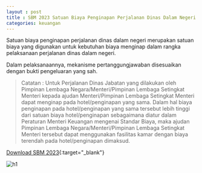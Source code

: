 ```yaml
---
layout : post
title : SBM 2023 Satuan Biaya Penginapan Perjalanan Dinas Dalam Negeri
categories: keuangan
---
```


Satuan biaya penginapan perjalanan dinas dalam negeri merupakan satuan biaya yang digunakan untuk kebutuhan biaya menginap dalam rangka pelaksanaan perjalanan dinas dalam negeri.

Dalam pelaksanaannya, mekanisme pertanggungjawaban disesuaikan dengan bukti pengeluaran yang sah.

> Catatan : Untuk Perjalanan Dinas Jabatan yang dilakukan oleh Pimpinan Lembaga Negara/Menteri/Pimpinan Lembaga Setingkat Menteri kepada ajudan Menteri/Pimpinan Lembaga Setingkat Menteri dapat menginap pada hotel/penginapan yang sama. Dalam hal biaya penginapan pada hotel/penginapan yang sama tersebut lebih tinggi dari satuan biaya hotel/penginapan sebagaimana diatur dalam Peraturan Menteri Keuangan mengenai Standar Biaya, maka ajudan Pimpinan Lembaga Negara/Menteri/Pimpinan Lembaga Setingkat Menteri tersebut dapat menggunakan fasilitas kamar dengan biaya terendah pada hotel/penginapan dimaksud.


[Download SBM 2023](https://drive.google.com/file/d/1E7dBSV1cZGMQCWfVuKfwCuzBQ-tRs2oD/view){:target="_blank"}

![h1](https://blogger.googleusercontent.com/img/b/R29vZ2xl/AVvXsEiDv-GqexvWMNZt--1QJwx17GGY45zBx3jB0R5Hv9VNRhRIBBolaAvqFs12lJrmNK3wCDLMADDuricOrR75rfP7KXcM2JxX4fvjVlTH7ZAMhE9G-Yc1KZp8-j14Oe2plwEd_DvcX2bznbAydsM5aKXAN-KTcFWxuhVCpAEuEf72WiQ/s1600/SBM_2023_page-0023.jpg)